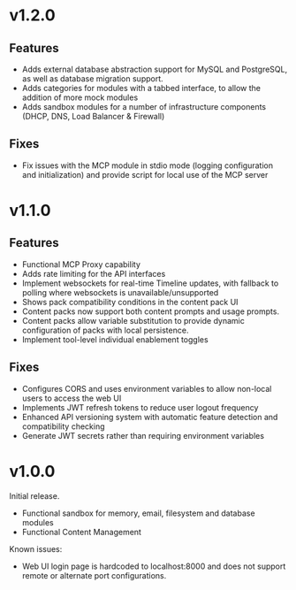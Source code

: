 # v1.2.0

## Features
* Adds external database abstraction support for MySQL and PostgreSQL, as well as database migration support.
* Adds categories for modules with a tabbed interface, to allow the addition of more mock modules
* Adds sandbox modules for a number of infrastructure components (DHCP, DNS, Load Balancer & Firewall)

## Fixes
* Fix issues with the MCP module in stdio mode (logging configuration and initialization) and provide script for local use of the MCP server

# v1.1.0

## Features
* Functional MCP Proxy capability
* Adds rate limiting for the API interfaces
* Implement websockets for real-time Timeline updates, with fallback to polling where websockets is unavailable/unsupported
* Shows pack compatibility conditions in the content pack UI
* Content packs now support both content prompts and usage prompts.
* Content packs allow variable substitution to provide dynamic configuration of packs with local persistence.
* Implement tool-level individual enablement toggles

## Fixes
* Configures CORS and uses environment variables to allow non-local users to access the web UI
* Implements JWT refresh tokens to reduce user logout frequency
* Enhanced API versioning system with automatic feature detection and compatibility checking
* Generate JWT secrets rather than requiring environment variables

# v1.0.0

Initial release.

* Functional sandbox for memory, email, filesystem and database modules
* Functional Content Management

Known issues:

* Web UI login page is hardcoded to localhost:8000 and does not support remote or alternate port configurations.
